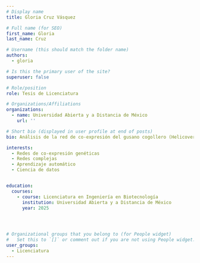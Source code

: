 ```yaml
---
# Display name
title: Gloria Cruz Vásquez

# Full name (for SEO)
first_name: Gloria
last_name: Cruz

# Username (this should match the folder name)
authors:
  - gloria

# Is this the primary user of the site?
superuser: false

# Role/position
role: Tesis de Licenciatura

# Organizations/Affiliations
organizations:
  - name: Universidad Abierta y a Distancia de México
    url: ''

# Short bio (displayed in user profile at end of posts)
bio: Análisis de la red de co-expresión del gusano cogollero (Helicoverpa armigera).

interests:
  - Redes de co-expresión genéticas
  - Redes complejas
  - Aprendizaje automático
  - Ciencia de datos


education:
  courses:
    - course: Licenciatura en Ingeniería en Biotecnología
      institution: Universidad Abierta y a Distancia de México
      year: 2025




# Organizational groups that you belong to (for People widget)
#   Set this to `[]` or comment out if you are not using People widget.
user_groups:
  - Licenciatura
---
```


